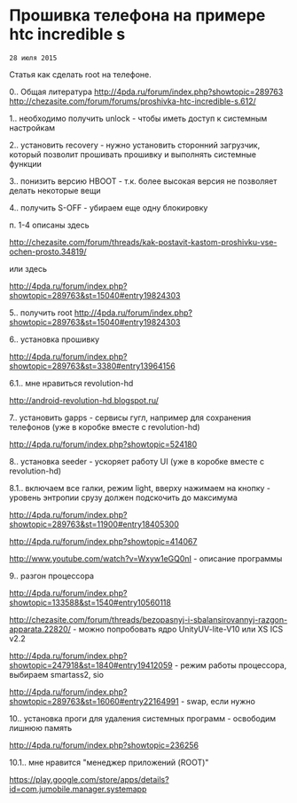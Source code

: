 <!--
{
  "draft": false,
  "tags": ["Другое"]
}
-->

# Прошивка телефона на примере htc incredible s

```blogEnginePageDate
28 июля 2015
```

Статья как сделать root на телефоне.

0.. Общая литература
http://4pda.ru/forum/index.php?showtopic=289763
http://chezasite.com/forum/forums/proshivka-htc-incredible-s.612/

1.. необходимо получить unlock - чтобы иметь доступ к системным настройкам

2.. установить recovery - нужно установить сторонний загрузчик, который позволит прошивать прошивку и выполнять системные функции

3.. понизить версию HBOOT - т.к. более высокая версия не позволяет делать некоторые вещи

4.. получить S-OFF - убираем еще одну блокировку

п. 1-4 описаны здесь

http://chezasite.com/forum/threads/kak-postavit-kastom-proshivku-vse-ochen-prosto.34819/

или здесь

http://4pda.ru/forum/index.php?showtopic=289763&st=15040#entry19824303

5.. получить root
   http://4pda.ru/forum/index.php?showtopic=289763&st=15040#entry19824303

6.. установка прошивку

http://4pda.ru/forum/index.php?showtopic=289763&st=3380#entry13964156

6.1.. мне нравиться revolution-hd
   
http://android-revolution-hd.blogspot.ru/

7.. установить gapps - сервисы гугл, например для сохранения телефонов (уже в коробке вместе с revolution-hd)
   
http://4pda.ru/forum/index.php?showtopic=524180

8.. установка seeder - ускоряет работу UI (уже в коробке вместе с revolution-hd)

8.1.. включаем все галки, режим light, вверху нажимаем на кнопку - уровень энтропии срузу должен подскочить до максимума
   
http://4pda.ru/forum/index.php?showtopic=289763&st=11900#entry18405300

http://4pda.ru/forum/index.php?showtopic=414067

http://www.youtube.com/watch?v=Wxyw1eGQ0nI - описание программы

9.. разгон процессора

http://4pda.ru/forum/index.php?showtopic=133588&st=1540#entry10560118

http://chezasite.com/forum/threads/bezopasnyj-i-sbalansirovannyj-razgon-apparata.22820/ - можно попробовать ядро UnityUV-lite-V10 или XS ICS v2.2

http://4pda.ru/forum/index.php?showtopic=247918&st=1840#entry19412059 - режим работы процессора, выбираем smartass2, sio

http://4pda.ru/forum/index.php?showtopic=289763&st=16060#entry22164991 - swap, если нужно

10.. установка проги для удаления системных программ - освободим лишнюю память
    
http://4pda.ru/forum/index.php?showtopic=236256

10.1.. мне нравится "менеджер приложений (ROOT)"
    
https://play.google.com/store/apps/details?id=com.jumobile.manager.systemapp










